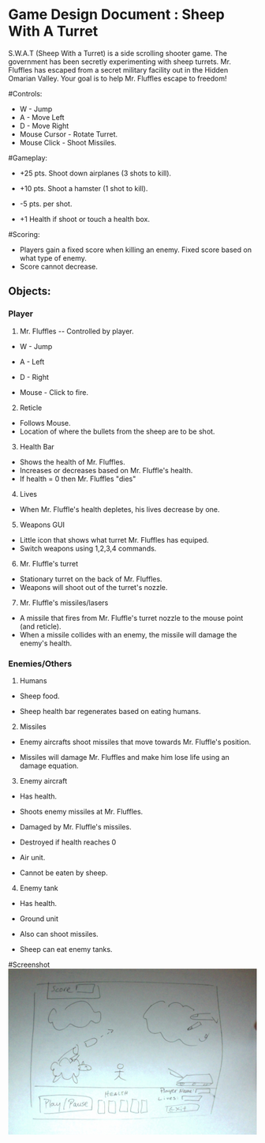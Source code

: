 # Game Design Document : Sheep With A Turret

S.W.A.T (Sheep With a Turret) is a side scrolling shooter game. The government has been secretly experimenting with sheep turrets.
Mr. Fluffles has escaped from a secret military facility out in the Hidden Omarian Valley. Your goal is to help Mr. Fluffles escape to
freedom!

#Controls:
+ W - Jump
+ A - Move Left
+ D - Move Right
+ Mouse Cursor - Rotate Turret.
+ Mouse Click - Shoot Missiles.

#Gameplay:
+ +25 pts. Shoot down airplanes (3 shots to kill).
+ +10 pts. Shoot a hamster (1 shot to kill).
+ -5 pts. per shot.

+ +1 Health if shoot or touch a health box.

#Scoring:
+ Players gain a fixed score when killing an enemy. Fixed score based on what type of enemy.
+ Score cannot decrease.

## Objects:
### Player
1. Mr. Fluffles
--  Controlled by player.

  +  W - Jump
  +  A - Left

  +  D - Right

  +  Mouse - Click to fire.

2. Reticle
  + Follows Mouse.
  + Location of where the bullets from the sheep are to be shot.

3. Health Bar
  + Shows the health of Mr. Fluffles.
  + Increases or decreases based on Mr. Fluffle's health.
  + If health = 0 then Mr. Fluffles "dies"

4. Lives
  + When Mr. Fluffle's health depletes, his lives decrease by one.

5. Weapons GUI
  + Little icon that shows what turret Mr. Fluffles has equiped.
  + Switch weapons using 1,2,3,4 commands.

6. Mr. Fluffle's turret
  + Stationary turret on the back of Mr. Fluffles.
  + Weapons will shoot out of the turret's nozzle.

7. Mr. Fluffle's missiles/lasers
  + A missile that fires from Mr. Fluffle's turret nozzle to the mouse point (and reticle).
  + When a missile collides with an enemy, the missile will damage the enemy's health.


### Enemies/Others
1. Humans
  + Sheep food.

  + Sheep health bar regenerates based on eating humans.


2. Missiles
  + Enemy aircrafts shoot missiles that move towards Mr. Fluffle's position.

  + Missiles will damage Mr. Fluffles and make him lose life using an damage equation.


3. Enemy aircraft
  + Has health.

  + Shoots enemy missiles at Mr. Fluffles.

  + Damaged by Mr. Fluffle's missiles.

  + Destroyed if health reaches 0

  + Air unit.

  + Cannot be eaten by sheep.


4. Enemy tank
  + Has health.

  + Ground unit

  + Also can shoot missiles.

  + Sheep can eat enemy tanks.


#Screenshot
![alt text](/pic.jpg "Screenshot")
























